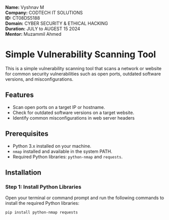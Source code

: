 **Name:** Vyshnav M </br>
**Company:** CODTECH IT SOLUTIONS </br>
**ID:** CT08DS5188 </br>
**Domain:** CYBER SECURITY & ETHICAL HACKING </br>
**Duration:** JULY to AUGEST 15 2024 </br>
**Mentor:** Muzammil Ahmed </br>

# Simple Vulnerability Scanning Tool
This is a simple vulnerability scanning tool that scans a network or website for common security vulnerabilities such as open ports, outdated software versions, and misconfigurations.

## Features
- Scan open ports on a target IP or hostname.
- Check for outdated software versions on a target website.
- Identify common misconfigurations in web server headers

## Prerequisites
  - Python 3.x installed on your machine.
  - `nmap` installed and available in the system PATH.
  - Required Python libraries: `python-nmap` and `requests`.
    
## Installation
### Step 1: Install Python Libraries
Open your terminal or command prompt and run the following commands to install the required Python libraries:</br>

`pip install python-nmap requests`
